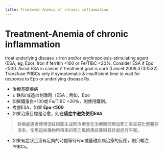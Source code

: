 ```yaml
---
title: Treatment-Anemia of chronic inflammation
---
```

# Treatment-Anemia of chronic inflammation

treat underlying disease ± iron and/or erythropoiesis-stimulating agent (ESA; eg, Epo). Iron if ferritin <100 or Fe/TIBC <20%. Consider ESA if Epo <500. Avoid ESA in cancer if treatment goal is cure (Lancet 2009;373:1532). Transfuse PRBCs only if symptomatic & insufficient time to wait for response to Epo or underlying disease Rx.

* 治療基礎疾病
* ± 鉄和/或造血刺激劑（ESA；例如，Epo
* 如果鐵蛋白<100或 Fe/TIBC <20％，則使用鐵劑。
* 考慮ESA，如果 **Epo <500**
* 如果治療目標是治愈，則在**癌症中避免使用ESA**
> 對癌症患者使用促紅細胞生成劑治療會在治療期間增加死亡率並惡化整體存活率。使用這些藥物所帶來的死亡風險應該要與其好處進行平衡。
* 如果有症狀且沒有足夠的時間等待Epo或基礎疾病治療的反應，則只輸注PRBCs。

